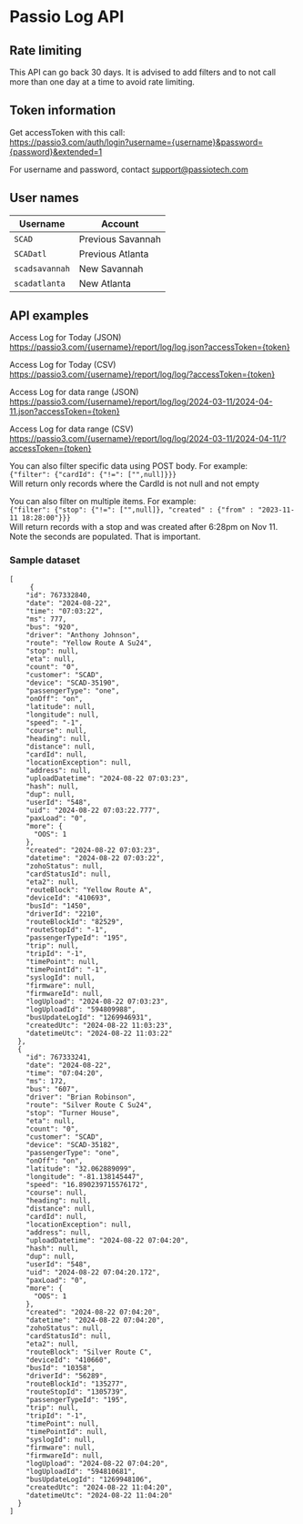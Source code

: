 # Passio Log API

## Rate limiting
This API can go back 30 days. It is advised to add filters and to not call more than one day at a time to avoid rate limiting.

## Token information
Get accessToken with this call:  
https://passio3.com/auth/login?username={username}&password={password}&extended=1

For username and password, contact support@passiotech.com

## User names

| Username | Account |
| --- | --- |
|   `SCAD`    |  Previous Savannah     |
|    `SCADatl`   |   Previous Atlanta    |
|    `scadsavannah`   |  New Savannah     |
|   `scadatlanta`    |  New Atlanta     |

## API examples
Access Log for Today (JSON)  
https://passio3.com/{username}/report/log/log.json?accessToken={token}

Access Log for Today (CSV)  
https://passio3.com/{username}/report/log/log/?accessToken={token}

Access Log for data range (JSON)  
https://passio3.com/{username}/report/log/log/2024-03-11/2024-04-11.json?accessToken={token}

Access Log for data range (CSV)  
https://passio3.com/{username}/report/log/log/2024-03-11/2024-04-11/?accessToken={token}

You can also filter specific data using POST body. For example:  
`{"filter": {"cardId": {"!=": ["",null]}}}`  
Will return only records where the CardId is not null and not empty

You can also filter on multiple items. For example:  
`{"filter": {"stop": {"!=": ["",null]}, "created" : {"from" : "2023-11-11 18:28:00"}}}`  
Will return records with a stop and was created after 6:28pm on Nov 11. Note the seconds are populated. That is important.

### Sample dataset
```
[
     {
    "id": 767332840,
    "date": "2024-08-22",
    "time": "07:03:22",
    "ms": 777,
    "bus": "920",
    "driver": "Anthony Johnson",
    "route": "Yellow Route A Su24",
    "stop": null,
    "eta": null,
    "count": "0",
    "customer": "SCAD",
    "device": "SCAD-35190",
    "passengerType": "one",
    "onOff": "on",
    "latitude": null,
    "longitude": null,
    "speed": "-1",
    "course": null,
    "heading": null,
    "distance": null,
    "cardId": null,
    "locationException": null,
    "address": null,
    "uploadDatetime": "2024-08-22 07:03:23",
    "hash": null,
    "dup": null,
    "userId": "548",
    "uid": "2024-08-22 07:03:22.777",
    "paxLoad": "0",
    "more": {
      "OOS": 1
    },
    "created": "2024-08-22 07:03:23",
    "datetime": "2024-08-22 07:03:22",
    "zohoStatus": null,
    "cardStatusId": null,
    "eta2": null,
    "routeBlock": "Yellow Route A",
    "deviceId": "410693",
    "busId": "1450",
    "driverId": "2210",
    "routeBlockId": "82529",
    "routeStopId": "-1",
    "passengerTypeId": "195",
    "trip": null,
    "tripId": "-1",
    "timePoint": null,
    "timePointId": "-1",
    "syslogId": null,
    "firmware": null,
    "firmwareId": null,
    "logUpload": "2024-08-22 07:03:23",
    "logUploadId": "594809988",
    "busUpdateLogId": "1269946931",
    "createdUtc": "2024-08-22 11:03:23",
    "datetimeUtc": "2024-08-22 11:03:22"
  },
  {
    "id": 767333241,
    "date": "2024-08-22",
    "time": "07:04:20",
    "ms": 172,
    "bus": "607",
    "driver": "Brian Robinson",
    "route": "Silver Route C Su24",
    "stop": "Turner House",
    "eta": null,
    "count": "0",
    "customer": "SCAD",
    "device": "SCAD-35182",
    "passengerType": "one",
    "onOff": "on",
    "latitude": "32.062889099",
    "longitude": "-81.138145447",
    "speed": "16.890239715576172",
    "course": null,
    "heading": null,
    "distance": null,
    "cardId": null,
    "locationException": null,
    "address": null,
    "uploadDatetime": "2024-08-22 07:04:20",
    "hash": null,
    "dup": null,
    "userId": "548",
    "uid": "2024-08-22 07:04:20.172",
    "paxLoad": "0",
    "more": {
      "OOS": 1
    },
    "created": "2024-08-22 07:04:20",
    "datetime": "2024-08-22 07:04:20",
    "zohoStatus": null,
    "cardStatusId": null,
    "eta2": null,
    "routeBlock": "Silver Route C",
    "deviceId": "410660",
    "busId": "10358",
    "driverId": "56289",
    "routeBlockId": "135277",
    "routeStopId": "1305739",
    "passengerTypeId": "195",
    "trip": null,
    "tripId": "-1",
    "timePoint": null,
    "timePointId": null,
    "syslogId": null,
    "firmware": null,
    "firmwareId": null,
    "logUpload": "2024-08-22 07:04:20",
    "logUploadId": "594810681",
    "busUpdateLogId": "1269948106",
    "createdUtc": "2024-08-22 11:04:20",
    "datetimeUtc": "2024-08-22 11:04:20"
  }
]
```



